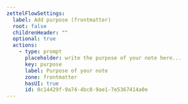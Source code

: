 ```yaml
---
zettelFlowSettings:
  label: Add purpose (frontmatter)
  root: false
  childrenHeader: ""
  optional: true
  actions:
    - type: prompt
      placeholder: write the purpose of your note here...
      key: purpose
      label: Purpose of your note
      zone: frontmatter
      hasUI: true
      id: 0c14429f-9a74-4bc8-9ae1-7e5367414a0e
---
```

